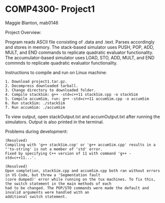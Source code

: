 # COMP4300- Project1

Maggie Blanton, mab0146

Project Overview: 
  
  Program reads ASCII file consisting of .data and .text. Parses accordingly and stores in memory. 
  The stack-based simulator uses PUSH, POP, ADD, MULT, and END commands to replicate quadratic evaluator functionality. 
  The accumulator-based simulator uses LOAD, STO, ADD, MULT, and END commnds to replicate quadratic evaluator functionality.

Instructions to compile and run on Linux machine:

    1. Download project1.tar.gz.
    2. Decompress downloaded tarball. 
    3. Change directory to downloaded folder. 
    4. Compile stackSim: g++ -std=c++11 stackSim.cpp -o stackSim
    5. Compile accumSim, run: g++ -std=c++11 accumSim.cpp -o accumSim
    6. Run stackSim: ./stackSim
    7. Run accumSim: ./accumSim
  
 To view output, open stackOutput.txt and accumOutput.txt after running the simulators. Output is also printed in the terminal. 
  
 Problems during development: 
 
    (Resolved)
    Compiling with 'g++ stackSim.cop' or 'g++ accumSim.cpp' results in a "'to-string' is not a member of 'std' error. 
    Fixed by specifying C++ version of 11 with command 'g++ -std=c++11...'. 
  
    (Resolved)
    Upon completion, stackSim.cpp and accumSim.cpp both ran without errors in VS Code, but threw a 'Segmentation fault
    (core dumped)' error while running on the tux machines. To fix this, the switch statement in the main methods of each 
    had to be changed. The POP/STO commands were made the default and invalid arguments were handled with an 
    additional switch statement. 
 
  

